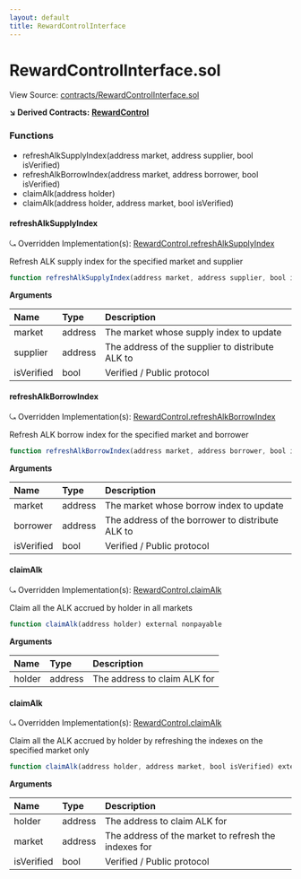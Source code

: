 ```yaml
---
layout: default
title: RewardControlInterface
---
```


# RewardControlInterface.sol

View Source: [contracts/RewardControlInterface.sol](https://github.com/AlkemiNetwork/alkemi-earn-contracts/tree/ae6d5c01ff8b3810c4005457ac7ce441ab1c7ec5/contracts/RewardControlInterface.sol)

**↘ Derived Contracts:** [**RewardControl**](rewardcontrol.md)

### Functions

* refreshAlkSupplyIndex\(address market, address supplier, bool isVerified\)
* refreshAlkBorrowIndex\(address market, address borrower, bool isVerified\)
* claimAlk\(address holder\)
* claimAlk\(address holder, address market, bool isVerified\)

#### refreshAlkSupplyIndex

⤿ Overridden Implementation\(s\): [RewardControl.refreshAlkSupplyIndex](RewardControl.md#refreshalksupplyindex)

Refresh ALK supply index for the specified market and supplier

```javascript
function refreshAlkSupplyIndex(address market, address supplier, bool isVerified) external nonpayable
```

**Arguments**

| Name | Type | Description |
| :--- | :--- | :--- |
| market | address | The market whose supply index to update |
| supplier | address | The address of the supplier to distribute ALK to |
| isVerified | bool | Verified / Public protocol |

#### refreshAlkBorrowIndex

⤿ Overridden Implementation\(s\): [RewardControl.refreshAlkBorrowIndex](RewardControl.md#refreshalkborrowindex)

Refresh ALK borrow index for the specified market and borrower

```javascript
function refreshAlkBorrowIndex(address market, address borrower, bool isVerified) external nonpayable
```

**Arguments**

| Name | Type | Description |
| :--- | :--- | :--- |
| market | address | The market whose borrow index to update |
| borrower | address | The address of the borrower to distribute ALK to |
| isVerified | bool | Verified / Public protocol |

#### claimAlk

⤿ Overridden Implementation\(s\): [RewardControl.claimAlk](RewardControl.md#claimalk)

Claim all the ALK accrued by holder in all markets

```javascript
function claimAlk(address holder) external nonpayable
```

**Arguments**

| Name | Type | Description |
| :--- | :--- | :--- |
| holder | address | The address to claim ALK for |

#### claimAlk

⤿ Overridden Implementation\(s\): [RewardControl.claimAlk](RewardControl.md#claimalk)

Claim all the ALK accrued by holder by refreshing the indexes on the specified market only

```javascript
function claimAlk(address holder, address market, bool isVerified) external nonpayable
```

**Arguments**

| Name | Type | Description |
| :--- | :--- | :--- |
| holder | address | The address to claim ALK for |
| market | address | The address of the market to refresh the indexes for |
| isVerified | bool | Verified / Public protocol |

